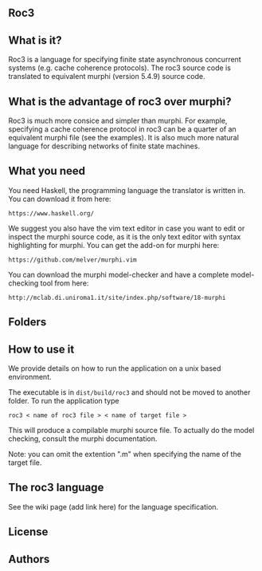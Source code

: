 Roc3
---

What is it?
---
Roc3 is a language for specifying finite state asynchronous concurrent systems
(e.g. cache coherence protocols). The roc3 source code is translated to
equivalent murphi (version 5.4.9) source code.


What is the advantage of roc3 over murphi?
---

Roc3 is much more consice and simpler than murphi. For example, specifying a
cache coherence protocol in roc3 can be a quarter of an equivalent murphi file
(see the examples). It is also much more natural language for describing
networks of finite state machines.


What you need
---

You need Haskell, the programming language the translator is written in. You
can download it from here:

`https://www.haskell.org/`


We suggest you also have the vim text editor in case you want to edit or
inspect the murphi source code, as it is the only text editor with syntax
highlighting for murphi. You can get the add-on for murphi here:

`https://github.com/melver/murphi.vim`


You can download the murphi model-checker and have a complete model-checking
tool from here:

 `http://mclab.di.uniroma1.it/site/index.php/software/18-murphi`



Folders
---




How to use it
---
We provide details on how to run the application on a unix based environment.

The executable is in `dist/build/roc3` and should not be moved to another
folder. To run the application type

`roc3 < name of roc3 file > < name of target file > `

This will produce a compilable murphi source file. To actually do the
model checking, consult the murphi documentation.

Note: you can omit the extention ".m" when specifying the name of the target
file.

The roc3 language
---
See the wiki page (add link here) for the language specification.

License
 ---


Authors
---
